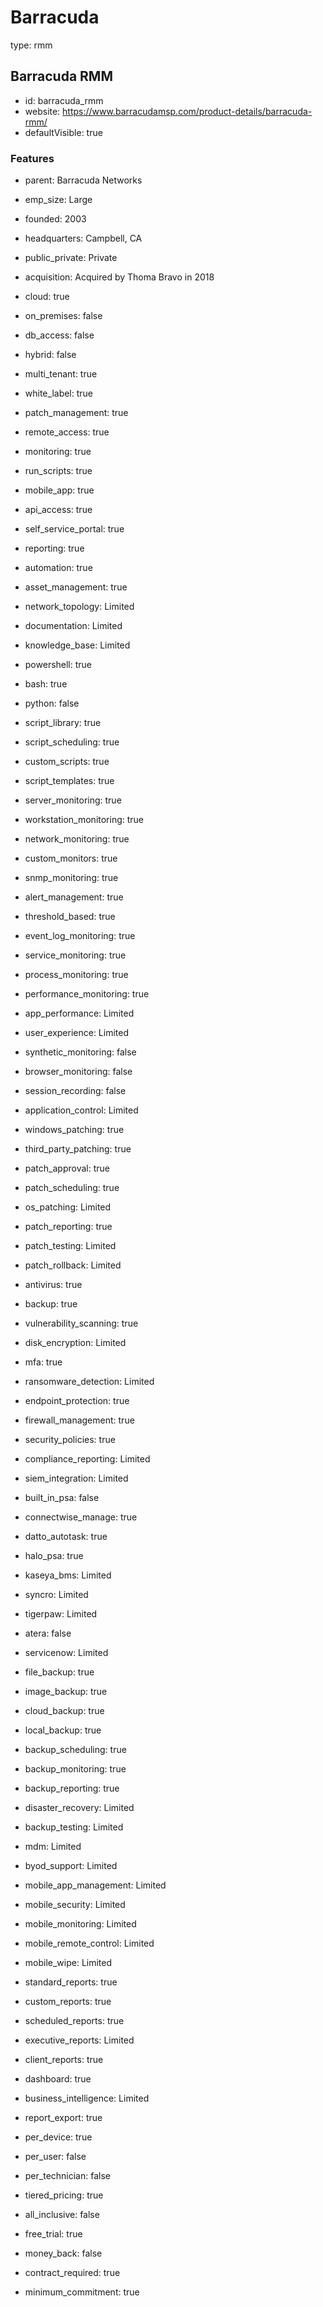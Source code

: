# Barracuda
type: rmm

## Barracuda RMM
- id: barracuda_rmm
- website: https://www.barracudamsp.com/product-details/barracuda-rmm/
- defaultVisible: true

### Features
- parent: Barracuda Networks
- emp_size: Large
- founded: 2003
- headquarters: Campbell, CA
- public_private: Private
- acquisition: Acquired by Thoma Bravo in 2018

- cloud: true
- on_premises: false
- db_access: false
- hybrid: false
- multi_tenant: true
- white_label: true

- patch_management: true
- remote_access: true
- monitoring: true
- run_scripts: true
- mobile_app: true
- api_access: true
- self_service_portal: true
- reporting: true
- automation: true
- asset_management: true
- network_topology: Limited
- documentation: Limited
- knowledge_base: Limited

- powershell: true
- bash: true
- python: false
- script_library: true
- script_scheduling: true
- custom_scripts: true
- script_templates: true

- server_monitoring: true
- workstation_monitoring: true
- network_monitoring: true
- custom_monitors: true
- snmp_monitoring: true
- alert_management: true
- threshold_based: true
- event_log_monitoring: true
- service_monitoring: true
- process_monitoring: true
- performance_monitoring: true

- app_performance: Limited
- user_experience: Limited
- synthetic_monitoring: false
- browser_monitoring: false
- session_recording: false
- application_control: Limited

- windows_patching: true
- third_party_patching: true
- patch_approval: true
- patch_scheduling: true
- os_patching: Limited
- patch_reporting: true
- patch_testing: Limited
- patch_rollback: Limited

- antivirus: true
- backup: true
- vulnerability_scanning: true
- disk_encryption: Limited
- mfa: true
- ransomware_detection: Limited
- endpoint_protection: true
- firewall_management: true
- security_policies: true
- compliance_reporting: Limited
- siem_integration: Limited

- built_in_psa: false
- connectwise_manage: true
- datto_autotask: true
- halo_psa: true
- kaseya_bms: Limited
- syncro: Limited
- tigerpaw: Limited
- atera: false
- servicenow: Limited

- file_backup: true
- image_backup: true
- cloud_backup: true
- local_backup: true
- backup_scheduling: true
- backup_monitoring: true
- backup_reporting: true
- disaster_recovery: Limited
- backup_testing: Limited

- mdm: Limited
- byod_support: Limited
- mobile_app_management: Limited
- mobile_security: Limited
- mobile_monitoring: Limited
- mobile_remote_control: Limited
- mobile_wipe: Limited

- standard_reports: true
- custom_reports: true
- scheduled_reports: true
- executive_reports: Limited
- client_reports: true
- dashboard: true
- business_intelligence: Limited
- report_export: true

- per_device: true
- per_user: false
- per_technician: false
- tiered_pricing: true
- all_inclusive: false
- free_trial: true
- money_back: false
- contract_required: true
- minimum_commitment: true 